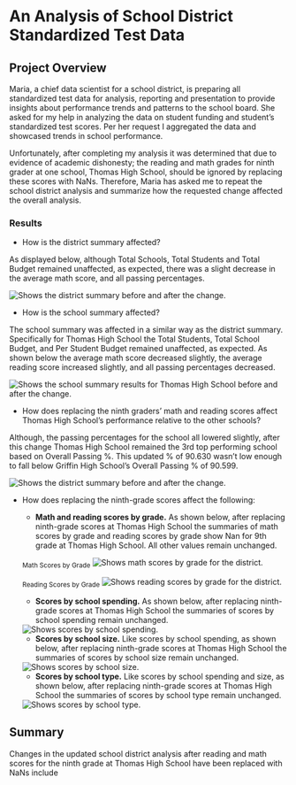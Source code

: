 # An Analysis of School District Standardized Test Data

## Project Overview
Maria, a chief data scientist for a school district, is preparing all standardized test data for analysis, reporting and presentation to provide insights about performance trends and patterns to the school board. She asked for my help in analyzing the data on student funding and student’s standardized test scores. Per her request I aggregated the data and showcased trends in school performance. 

Unfortunately, after completing my analysis it was determined that due to evidence of academic dishonesty; the reading and math grades for ninth grader at one school, Thomas High School, should be ignored by replacing these scores with NaNs. Therefore, Maria has asked me to repeat the school district analysis and summarize how the requested change affected the overall analysis.

### Results
- How is the district summary affected?

As displayed below, although Total Schools, Total Students and Total Budget remained unaffected, as expected, there was a slight decrease in the average math score, and all passing percentages.


<picture>
 <source media="(prefers-color-scheme: light)" srcset="https://github.com/ODaniels852/School_Ditrict_Analysis/raw/main/Resources/district_summary_df.png">
<img alt="Shows the district summary before and after the change."/>

</picture> 

- How is the school summary affected?

The school summary was affected in a similar way as the district summary. Specifically for Thomas High School the Total Students, Total School Budget, and Per Student Budget remained unaffected, as expected. As shown below the average math score decreased slightly, the average reading score increased slightly, and all passing percentages decreased. 
 

<picture>
 <source media="(prefers-color-scheme: light)" srcset="https://github.com/ODaniels852/School_Ditrict_Analysis/raw/main/Resources/per_school_summary_df.png">
<img alt="Shows the school summary  results for Thomas High School before and after the change."/>

</picture> 

- How does replacing the ninth graders’ math and reading scores affect Thomas High School’s performance relative to the other schools?

Although, the passing percentages for the school all lowered slightly, after this change Thomas High School remained the 3rd top performing school based on Overall Passing %. This updated % of 90.630 wasn’t low enough to fall below Griffin High School’s Overall Passing % of 90.599.
 

<picture>
 <source media="(prefers-color-scheme: light)" srcset="https://github.com/ODaniels852/School_Ditrict_Analysis/raw/main/Resources/top_schools.png">
<img alt="Shows the district summary before and after the change."/>

</picture> 

- How does replacing the ninth-grade scores affect the following:
	- **Math and reading scores by grade.**
	As shown below, after replacing ninth-grade scores at Thomas High School the summaries of math scores by grade and reading scores by grade show Nan for 9th grade at Thomas High School. All other values remain unchanged.

	<sub>Math Scores by Grade</sub>
	<picture>
 	 <source media="(prefers-color-scheme: light)" srcset="https://github.com/ODaniels852/School_Ditrict_Analysis/raw/main/Resources/math_scores_by_grade.png">
	<img alt="Shows math scores by grade for the district."/>

	</picture> 


	<sub>Reading Scores by Grade</sub>
	<picture>
 	 <source media="(prefers-color-scheme: light)" srcset="https://github.com/ODaniels852/School_Ditrict_Analysis/raw/main/Resources/reading_scores_by_grade.png">
	<img alt="Shows reading scores by grade for the district."/>

	</picture> 


	- **Scores by school spending.**
	As shown below, after replacing ninth-grade scores at Thomas High School the summaries of scores by school spending remain unchanged.
 
	<picture>
 	 <source media="(prefers-color-scheme: light)" srcset="https://github.com/ODaniels852/School_Ditrict_Analysis/raw/main/Resources/spending_summary_df.png">
	<img alt=" Shows scores by school spending."/>

	</picture> 


	- **Scores by school size.**
	Like scores by school spending, as shown below, after replacing ninth-grade scores at Thomas High School the summaries of scores by school size remain unchanged.
 
	<picture>
	 <source media="(prefers-color-scheme: light)" srcset="https://github.com/ODaniels852/School_Ditrict_Analysis/raw/main/Resources/size_summary_df.png">
	<img alt="Shows scores by school size."/>

	</picture> 

	- **Scores by school type.**
	Like scores by school spending and size, as shown below, after replacing ninth-grade scores at Thomas High School the summaries of scores by school type remain unchanged.

 
	<picture>
	 <source media="(prefers-color-scheme: light)" srcset="https://github.com/ODaniels852/School_Ditrict_Analysis/raw/main/Resources/type_summary_df.png">
	<img alt="Shows scores by school type."/>

	</picture> 

##  Summary
Changes in the updated school district analysis after reading and math scores for the ninth grade at Thomas High School have been replaced with NaNs include
